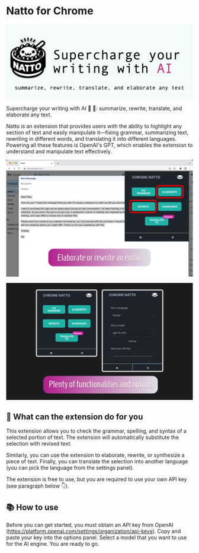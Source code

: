 # Natto for Chrome

![](./chrome-store/images/thumb-large.png)

Supercharge your writing with AI 🚀 🤖: summarize, rewrite, translate, and elaborate any text.

Natto is an extension that provides users with the ability to highlight any section of text and easily manipulate it—fixing grammar, summarizing text, rewriting in different words, and translating it into different languages. Powering all these features is OpenAI's GPT, which enables the extension to understand and manipulate text effectively.

![](./chrome-store/images/Cover2.jpg)

![](./chrome-store/images/Cover6.jpg)

## 🤖 What can the extension do for you

This extension allows you to check the grammar, spelling, and syntax of a selected portion of text. The extension will automatically substitute the selection with revised text.

Similarly, you can use the extension to elaborate, rewrite, or synthesize a piece of text. Finally, you can translate the selection into another language (you can pick the language from the settings panel).

The extension is free to use, but you are required to use your own API key (see paragraph below 👇).

## 📚 How to use

Before you can get started, you must obtain an API key from OpenAI (https://platform.openai.com/settings/organization/api-keys). Copy and paste your key into the options panel. Select a model that you want to use for the AI engine. You are ready to go.
